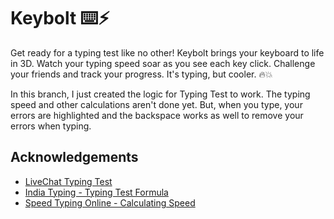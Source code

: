 # Keybolt ⌨️⚡

Get ready for a typing test like no other! Keybolt brings your keyboard to life in 3D. Watch your typing speed soar as you see each key click. Challenge your friends and track your progress. It's typing, but cooler. 🔥💥

In this branch, I just created the logic for Typing Test to work. The typing speed and other calculations aren't done yet. But, when you type, your errors are highlighted and the backspace works as well to remove your errors when typing. 

## Acknowledgements

 - [LiveChat Typing Test](https://www.livechat.com/typing-speed-test/#/)
 - [India Typing - Typing Test Formula](https://indiatyping.com/index.php/typing-tips/typing-speed-calculation-formula)
 - [Speed Typing Online - Calculating Speed](https://www.speedtypingonline.com/typing-equations)

